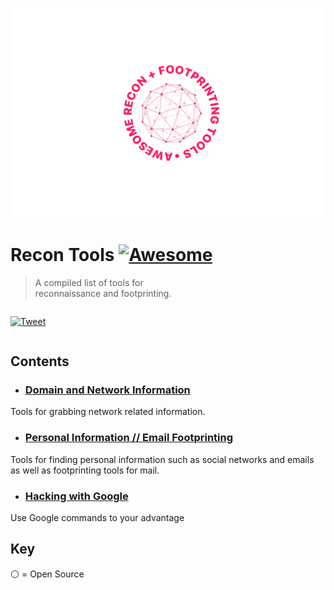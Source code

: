 
![header-image](https://github.com/nahberry/Recon-Tools/blob/main/Logo/Recon-Tools.PNG)

# Recon Tools [![Awesome](https://awesome.re/badge-flat2.svg)](https://awesome.re)
 > A compiled list of tools for  
 > reconnaissance and footprinting.

<div align="left" style="display:flex;flex-direction:column;">
  <p>
    <a href="https://ctt.ac/cz2om">
      <img alt="Tweet" src="https://img.shields.io/twitter/url?logoColor=%23000&style=social&url=https%3A%2F%2Fctt.ac%2Fcz2om">
    </a>
  </p>
</div>

## Contents

* ### [Domain and Network Information](https://github.com/nahberry/Recon-Tools/blob/main/Domain%20and%20Network%20Information/Domain_and_Network.md)  
Tools for grabbing network related information.  

* ### [Personal Information // Email Footprinting](https://github.com/nahberry/Recon-Tools/blob/main/Personal%20Information%20and%20Email%20Footprinting/PII_and_Email.md)  
Tools for finding personal information such as social networks and emails as well as footprinting tools for mail.  

* ### [Hacking with Google](https://github.com/nahberry/Recon-Tools/blob/main/Hacking%20with%20Google/Hacking_with_Google.md)
Use Google commands to your advantage  

## Key
:white_circle: = Open Source  

